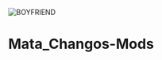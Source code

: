 ![BOYFRIEND](https://user-images.githubusercontent.com/80435233/111011466-84ee1e00-8367-11eb-8fca-932c8e2eeb73.png)
# Mata_Changos-Mods
